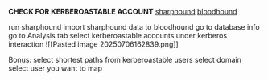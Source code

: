 
**CHECK FOR KERBEROASTABLE ACCOUNT**
[sharphound](https://github.com/SpecterOps/SharpHound/releases/download/v2.6.7/SharpHound_v2.6.7_windows_x86.zip)
[bloodhound](https://github.com/SpecterOps/BloodHound)

run sharphound
import sharphound data to bloodhound
go to database info 
go to Analysis tab
select kerberoastable accounts under kerberos interaction
![[Pasted image 20250706162839.png]]

Bonus:
select shortest paths from kerberoastable users
select domain
select user you want to map
